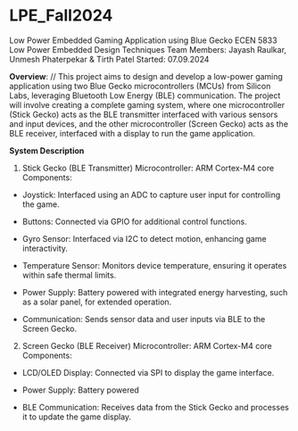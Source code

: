 # LPE_Fall2024
Low Power Embedded Gaming Application using Blue Gecko
ECEN 5833 Low Power Embedded Design Techniques
Team Members: Jayash Raulkar, Unmesh Phaterpekar & Tirth Patel
Started: 07.09.2024

**Overview**: //
This project aims to design and develop a low-power gaming application using two Blue Gecko microcontrollers (MCUs) from Silicon Labs, leveraging Bluetooth Low Energy (BLE) communication. The project will involve creating a complete gaming system, where one microcontroller (Stick Gecko) acts as the BLE transmitter interfaced with various sensors and input devices, and the other microcontroller (Screen Gecko) acts as the BLE receiver, interfaced with a display to run the game application.

**System Description**
1. Stick Gecko (BLE Transmitter)
Microcontroller: ARM Cortex-M4 core
Components:
- Joystick: Interfaced using an ADC to capture user input for controlling the game.

- Buttons: Connected via GPIO for additional control functions.

- Gyro Sensor: Interfaced via I2C to detect motion, enhancing game interactivity.

- Temperature Sensor: Monitors device temperature, ensuring it operates within safe thermal limits.

- Power Supply: Battery powered with integrated energy harvesting, such as a solar panel, for extended operation.

- Communication: Sends sensor data and user inputs via BLE to the Screen Gecko.


2. Screen Gecko (BLE Receiver)
Microcontroller: ARM Cortex-M4 core
Components:

- LCD/OLED Display: Connected via SPI to display the game interface.

- Power Supply: Battery powered

- BLE Communication: Receives data from the Stick Gecko and processes it to update the game display.

